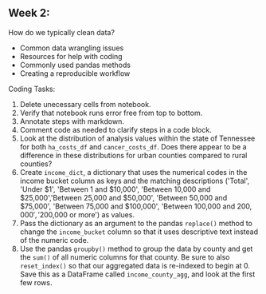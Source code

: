 ## Week 2:
 
How do we typically clean data?

 - Common data wrangling issues 
 - Resources for help with coding 
 - Commonly used pandas methods 
 - Creating a reproducible workflow 

Coding Tasks:

 1. Delete unecessary cells from notebook.
 2. Verify that notebook runs error free from top to bottom.
 3. Annotate steps with markdown.
 4. Comment code as needed to clarify steps in a code block.
 5. Look at the distribution of analysis values within the state of Tennessee for both `ha_costs_df` and `cancer_costs_df`. Does there appear to be a difference in these distributions for urban counties compared to rural counties?
 6. Create `income_dict`, a dictionary that uses the numerical codes in the income bucket column as keys and the matching descriptions ('Total', 'Under $1', 'Between 1 and $10,000', 
 'Between 10,000 and $25,000','Between 25,000 and $50,000', 'Between 50,000 and $75,000', 'Between 75,000 and $100,000', 'Between 100,000 and $200,000', '$200,000 or more') as values.
 7. Pass the dictionary as an argument to the pandas `replace()` method to change the `income_bucket` column so that it uses descriptive text instead of the numeric code.
 8. Use the pandas `groupby()` method to group the data by county and get the `sum()` of all numeric columns for that county. Be sure to also `reset_index()` so that our aggregated data is re-indexed to begin at 0. Save this as a DataFrame called `income_county_agg`, and look at the first few rows.
